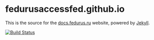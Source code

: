 # fedurusaccessfed.github.io 

This is the source for the [docs.fedurus.ru](http://docs.fedurus.ru) website, powered by [Jekyll](http://www.jekyllrb.com/).

[![Build Status](https://travis-ci.org/fedurusaccessfed/fedurusaccessfed.github.io.svg?branch=master)](https://travis-ci.org/fedurusaccessfed/fedurusaccessfed.github.io)

